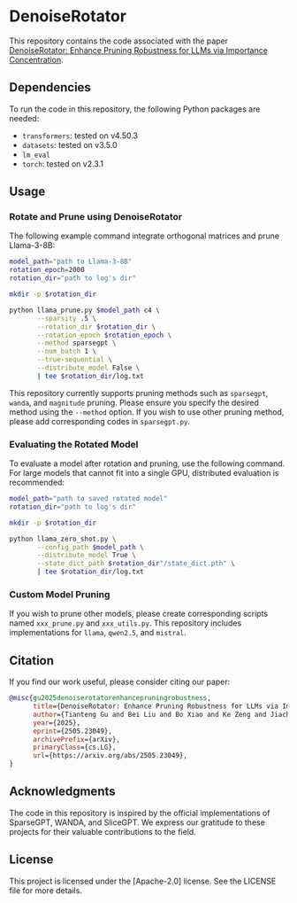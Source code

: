 # DenoiseRotator

This repository contains the code associated with the paper [DenoiseRotator: Enhance Pruning Robustness for LLMs via Importance Concentration](https://www.arxiv.org/abs/2505.23049).

## Dependencies

To run the code in this repository, the following Python packages are needed:

- `transformers`: tested on v4.50.3
- `datasets`: tested on v3.5.0
- `lm_eval`
- `torch`: tested on v2.3.1

## Usage

### Rotate and Prune using DenoiseRotator

The following example command integrate orthogonal matrices and prune Llama-3-8B:

```bash
model_path="path to Llama-3-8B"
rotation_epoch=2000
rotation_dir="path to log's dir"

mkdir -p $rotation_dir

python llama_prune.py $model_path c4 \
       --sparsity .5 \
       --rotation_dir $rotation_dir \
       --rotation_epoch $rotation_epoch \
       --method sparsegpt \
       --num_batch 1 \
       --true-sequential \
       --distribute_model False \
       | tee $rotation_dir/log.txt
```

This repository currently supports pruning methods such as `sparsegpt`, `wanda`, and `magnitude` pruning. Please ensure you specify the desired method using the `--method` option. If you wish to use other pruning method, please add corresponding codes in `sparsegpt.py`.

### Evaluating the Rotated Model

To evaluate a model after rotation and pruning, use the following command. For large models that cannot fit into a single GPU, distributed evaluation is recommended:

```bash
model_path="path to saved rotated model"
rotation_dir="path to log's dir"

mkdir -p $rotation_dir

python llama_zero_shot.py \
       --config_path $model_path \
       --distribute_model True \
       --state_dict_path $rotation_dir"/state_dict.pth" \
       | tee $rotation_dir/log.txt
```

### Custom Model Pruning

If you wish to prune other models, please create corresponding scripts named `xxx_prune.py` and `xxx_utils.py`. This repository includes implementations for `llama`, `qwen2.5`, and `mistral`.

## Citation

If you find our work useful, please consider citing our paper:

```bibtex
@misc{gu2025denoiserotatorenhancepruningrobustness,
      title={DenoiseRotator: Enhance Pruning Robustness for LLMs via Importance Concentration}, 
      author={Tianteng Gu and Bei Liu and Bo Xiao and Ke Zeng and Jiacheng Liu and Yanmin Qian},
      year={2025},
      eprint={2505.23049},
      archivePrefix={arXiv},
      primaryClass={cs.LG},
      url={https://arxiv.org/abs/2505.23049}, 
}
```

## Acknowledgments

The code in this repository is inspired by the official implementations of SparseGPT, WANDA, and SliceGPT. We express our gratitude to these projects for their valuable contributions to the field.

## License

This project is licensed under the [Apache-2.0] license. See the LICENSE file for more details.



